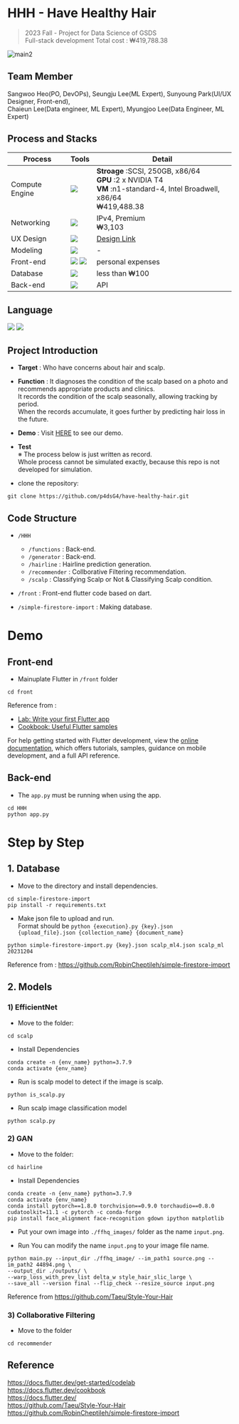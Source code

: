 # HHH - Have Healthy Hair 
> 2023 Fall - Project for Data Science of GSDS   
> Full-stack development
> Total cost : ₩419,788.38  

![main2](https://github.com/p4dsG4/have-healthy-hair/assets/85481704/9cbf8bb2-7f21-41c1-8675-56de3050dc09)

## Team Member 
Sangwoo Heo(PO, DevOPs), Seungju Lee(ML Expert), Sunyoung Park(UI/UX Designer, Front-end),    
Chaieun Lee(Data engineer, ML Expert), Myungjoo Lee(Data Engineer, ML Expert)

## Process and Stacks 
Process | Tools | Detail
---- | ---- | ----
Compute Engine | <img src="https://img.shields.io/badge/Googlecloud-4285F4?style=for-the-badge&logo=googlecloud&logoColor=white"> | **Stroage** :SCSI, 250GB, x86/64 </br> **GPU** :2 x NVIDIA T4 </br> **VM** :n1-standard-4, Intel Broadwell, x86/64 </br> ₩419,488.38
Networking | <img src="https://img.shields.io/badge/Googlecloud-4285F4?style=for-the-badge&logo=googlecloud&logoColor=white"> | IPv4, Premium </br> ₩3,103
UX Design | <img src="https://img.shields.io/badge/Figma-F24E1E?style=for-the-badge&logo=figma&logoColor=white"> | [Design Link](https://www.figma.com/file/6QfBEA8ks5tb51J2z9t3ns/P4DS?type=design&node-id=2-666&mode=design&t=CL3pvZ3CaWQ2zOl5-0)
Modeling | <img src="https://img.shields.io/badge/Python-3776AB?style=for-the-badge&logo=Python&logoColor=white"> | -
Front-end | <img src="https://img.shields.io/badge/Flutter-02569B?style=for-the-badge&logo=Flutter&logoColor=white"> <img src="https://img.shields.io/badge/Dart-0175C2?style=for-the-badge&logo=dart&logoColor=white">| personal expenses
Database | <img src="https://img.shields.io/badge/Firebase-FFCA28?style=for-the-badge&logo=Firebase&logoColor=white"> | less than ₩100
Back-end | <img src="https://img.shields.io/badge/Flask-000000?style=for-the-badge&logo=flask&logoColor=white"> | API 

## Language
<p>
  <img src="https://img.shields.io/badge/Python-3776AB?style=for-the-badge&logo=Python&logoColor=white">
  <img src="https://img.shields.io/badge/Dart-0175C2?style=for-the-badge&logo=dart&logoColor=white">
</p>

## Project Introduction
* **Target** : Who have concerns about hair and scalp.     
* **Function** : It diagnoses the condition of the scalp based on a photo and recommends appropriate products and clinics.       
It records the condition of the scalp seasonally, allowing tracking by period.    
When the records accumulate, it goes further by predicting hair loss in the future.   
* **Demo** : Visit [HERE](https://drive.google.com/file/d/1snh787RhBD-a7VbdnNg9YhhoU_UEtSzK/view?usp=sharing) to see our demo.
* **Test**    
※ The process below is just written as record.    
Whole process cannot be simulated exactly, because this repo is not developed for simulation.   

* clone the repository:
```
git clone https://github.com/p4dsG4/have-healthy-hair.git
```

## Code Structure   
* ```/HHH```
  * ```/functions``` : Back-end.
  * ```/generator``` : Back-end.
  * ```/hairline``` : Hairline prediction generation.
  * ```/recommender``` : Collborative Filtering recommendation.
  * ```/scalp``` : Classifying Scalp or Not & Classifying Scalp condition.

* ```/front``` : Front-end flutter code based on dart. 
* ```/simple-firestore-import``` : Making database.

# Demo
## Front-end
* Mainuplate Flutter in ```/front``` folder
```
cd front
```
Reference from : 
- [Lab: Write your first Flutter app](https://docs.flutter.dev/get-started/codelab)
- [Cookbook: Useful Flutter samples](https://docs.flutter.dev/cookbook)

For help getting started with Flutter development, view the
[online documentation](https://docs.flutter.dev/), which offers tutorials,
samples, guidance on mobile development, and a full API reference.

## Back-end
* The ```app.py``` must be running when using the app.
```
cd HHH
python app.py
```

# Step by Step
## 1. Database
* Move to the directory and install dependencies.
```
cd simple-firestore-import
pip install -r requirements.txt
```
* Make json file to upload and run.   
  Format should be ```python {execution}.py {key}.json {upload_file}.json {collection_name} {document_name}```
```
python simple-firestore-import.py {key}.json scalp_ml4.json scalp_ml 20231204
```
Reference from : https://github.com/RobinCheptileh/simple-firestore-import
 
## 2. Models
### 1) EfficientNet
* Move to the folder:
```
cd scalp
```
* Install Dependencies
```
conda create -n {env_name} python=3.7.9
conda activate {env_name}
```
* Run is scalp model to detect if the image is scalp.
```
python is_scalp.py
```
* Run scalp image classification model
```
python scalp.py
```

### 2) GAN
* Move to the folder:
```
cd hairline
```
* Install Dependencies
```
conda create -n {env_name} python=3.7.9
conda activate {env_name}
conda install pytorch==1.8.0 torchvision==0.9.0 torchaudio==0.8.0 cudatoolkit=11.1 -c pytorch -c conda-forge
pip install face_alignment face-recognition gdown ipython matplotlib
```
* Put your own image into ```./ffhq_images/``` folder as the name ```input.png```.

* Run
You can modify the name ```input.png``` to your image file name.
```
python main.py --input_dir ./ffhq_image/ --im_path1 source.png --im_path2 44894.png \
--output_dir ./outputs/ \
--warp_loss_with_prev_list delta_w style_hair_slic_large \
--save_all --version final --flip_check --resize_source input.png
```
Reference from https://github.com/Taeu/Style-Your-Hair

### 3) Collaborative Filtering
* Move to the folder
```
cd recommender
```

## Reference
https://docs.flutter.dev/get-started/codelab   
https://docs.flutter.dev/cookbook    
https://docs.flutter.dev/    
https://github.com/Taeu/Style-Your-Hair    
https://github.com/RobinCheptileh/simple-firestore-import

